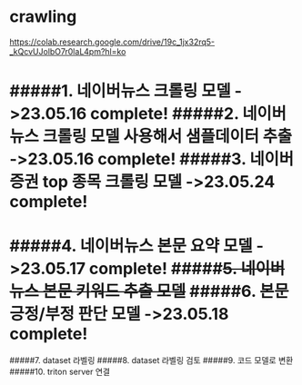 # crawling
https://colab.research.google.com/drive/19c_1jx32rq5-_kQcvUJolbO7r0laL4pm?hl=ko

#####1. 네이버뉴스 크롤링 모델 ->23.05.16 complete!
#####2. 네이버뉴스 크롤링 모델 사용해서 샘플데이터 추출 ->23.05.16 complete!
#####3. 네이버증권 top 종목 크롤링 모델 ->23.05.24 complete!
========================================================================
#####4. 네이버뉴스 본문 요약 모델 ->23.05.17 complete!
#####~~5. 네이버뉴스 본문 키워드 추출 모델~~
#####6. 본문 긍정/부정 판단 모델 ->23.05.18 complete!
========================================================================
#####7. dataset 라벨링
#####8. dataset 라벨링 검토
#####9. 코드 모델로 변환
#####10. triton server 연결

